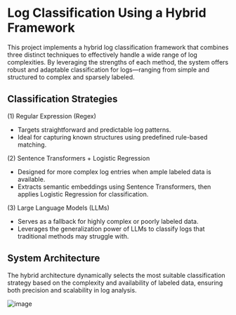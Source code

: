 # Log Classification Using a Hybrid Framework

This project implements a hybrid log classification framework that combines three distinct techniques to effectively handle a wide range of log complexities. By leveraging the strengths of each method, the system offers robust and adaptable classification for logs—ranging from simple and structured to complex and sparsely labeled.

## Classification Strategies
(1) Regular Expression (Regex)

- Targets straightforward and predictable log patterns.
- Ideal for capturing known structures using predefined rule-based matching.

(2) Sentence Transformers + Logistic Regression

- Designed for more complex log entries when ample labeled data is available.
- Extracts semantic embeddings using Sentence Transformers, then applies Logistic Regression for classification.

(3) Large Language Models (LLMs)

- Serves as a fallback for highly complex or poorly labeled data.
- Leverages the generalization power of LLMs to classify logs that traditional methods may struggle with.

## System Architecture
The hybrid architecture dynamically selects the most suitable classification strategy based on the complexity and availability of labeled data, ensuring both precision and scalability in log analysis.

![image](https://github.com/user-attachments/assets/2f40df39-dc6a-4578-a0aa-ea20f009f2db)

